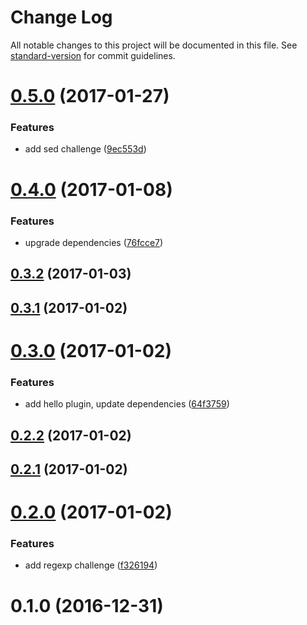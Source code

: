 # Change Log

All notable changes to this project will be documented in this file. See [standard-version](https://github.com/conventional-changelog/standard-version) for commit guidelines.

<a name="0.5.0"></a>
# [0.5.0](https://github.com/denouche/jarvis/compare/v0.4.0...v0.5.0) (2017-01-27)


### Features

* add sed challenge ([9ec553d](https://github.com/denouche/jarvis/commit/9ec553d))



<a name="0.4.0"></a>
# [0.4.0](https://github.com/denouche/jarvis/compare/v0.3.2...v0.4.0) (2017-01-08)


### Features

* upgrade dependencies ([76fcce7](https://github.com/denouche/jarvis/commit/76fcce7))



<a name="0.3.2"></a>
## [0.3.2](https://github.com/denouche/jarvis/compare/v0.3.1...v0.3.2) (2017-01-03)



<a name="0.3.1"></a>
## [0.3.1](https://github.com/denouche/jarvis/compare/v0.3.0...v0.3.1) (2017-01-02)



<a name="0.3.0"></a>
# [0.3.0](https://github.com/denouche/jarvis/compare/v0.2.2...v0.3.0) (2017-01-02)


### Features

* add hello plugin, update dependencies ([64f3759](https://github.com/denouche/jarvis/commit/64f3759))



<a name="0.2.2"></a>
## [0.2.2](https://github.com/denouche/jarvis/compare/v0.2.0...v0.2.2) (2017-01-02)



<a name="0.2.1"></a>
## [0.2.1](https://github.com/denouche/jarvis/compare/v0.2.0...v0.2.1) (2017-01-02)



<a name="0.2.0"></a>
# [0.2.0](https://github.com/denouche/jarvis/compare/v0.1.0...v0.2.0) (2017-01-02)


### Features

* add regexp challenge ([f326194](https://github.com/denouche/jarvis/commit/f326194))



<a name="0.1.0"></a>
# 0.1.0 (2016-12-31)
